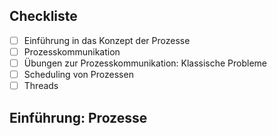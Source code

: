 ## Checkliste
- [ ] Einführung in das Konzept der Prozesse
- [ ] Prozesskommunikation
- [ ] Übungen zur Prozesskommunikation: Klassische Probleme
- [ ] Scheduling von Prozessen
- [ ] Threads
## Einführung: Prozesse
